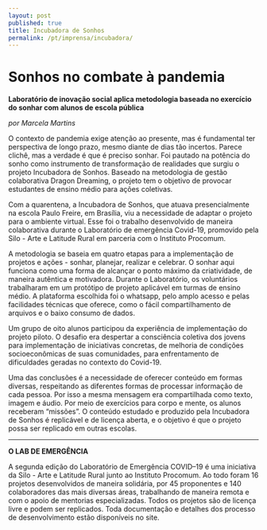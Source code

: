 ```yaml
---
layout: post
published: true
title: Incubadora de Sonhos
permalink: /pt/imprensa/incubadora/
---
```



# Sonhos no combate à pandemia
**Laboratório de inovação social aplica metodologia baseada no exercício do sonhar com alunos de escola pública**

*por Marcela Martins*

O contexto de pandemia exige atenção ao presente, mas é fundamental ter perspectiva de longo prazo, mesmo diante de dias tão incertos. Parece clichê, mas a verdade é que é preciso sonhar. Foi pautado na potência do sonho como instrumento de transformação de realidades que surgiu o projeto Incubadora de Sonhos. Baseado na metodologia de gestão colaborativa Dragon Dreaming, o projeto tem o objetivo de provocar estudantes de ensino médio para ações coletivas. 
  
Com a quarentena, a Incubadora de Sonhos, que atuava presencialmente na escola Paulo Freire, em Brasília, viu a necessidade de adaptar o projeto para o ambiente virtual. Esse foi o trabalho desenvolvido de maneira colaborativa durante o Laboratório de emergência Covid-19, promovido pela Silo - Arte e Latitude Rural em parceria com o Instituto Procomum. 
  
A metodologia se baseia em quatro etapas para a implementação de projetos e ações - sonhar, planejar, realizar e celebrar. O sonhar aqui funciona como uma forma de alcançar o ponto máximo da criatividade, de maneira autêntica e motivadora. Durante o Laboratório, os voluntários trabalharam em um protótipo de projeto aplicável em turmas de ensino médio. A plataforma escolhida foi o whatsapp, pelo amplo acesso e pelas facilidades técnicas que oferece, como o fácil compartilhamento de arquivos e o baixo consumo de dados. 
  
Um grupo de oito alunos participou da experiência de implementação do projeto piloto. O desafio era despertar a consciência coletiva dos jovens para implementação de iniciativas concretas, de melhoria de condições socioeconômicas de suas comunidades, para enfrentamento de dificuldades geradas no contexto do Covid-19. 
  
Uma das conclusões é a necessidade de oferecer conteúdo em formas diversas, respeitando as diferentes formas de processar informação de cada pessoa. Por isso a mesma mensagem era compartilhada como texto, imagem e áudio. Por meio de exercícios para corpo e mente, os alunos receberam “missões”. O conteúdo estudado e produzido pela Incubadora de Sonhos é replicável e de licença aberta, e o objetivo é que o projeto possa ser replicado em outras escolas. 

 
---

**O LAB DE EMERGÊNCIA**

A segunda edição do Laboratório de Emergência COVID–19 é uma iniciativa da Silo - Arte e Latitude Rural junto ao Instituto Procomum. Ao todo foram 16 projetos desenvolvidos de maneira solidária, por 45 proponentes e 140 colaboradores das mais diversas áreas, trabalhando de maneira remota e com o apoio de mentorias especializadas. Todos os projetos são de licença livre e podem ser replicados. Toda documentação e detalhes dos processo de desenvolvimento estão disponíveis no site.

